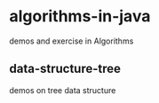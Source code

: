 # algorithms-in-java
demos and exercise in Algorithms

## data-structure-tree
   demos on tree data structure
